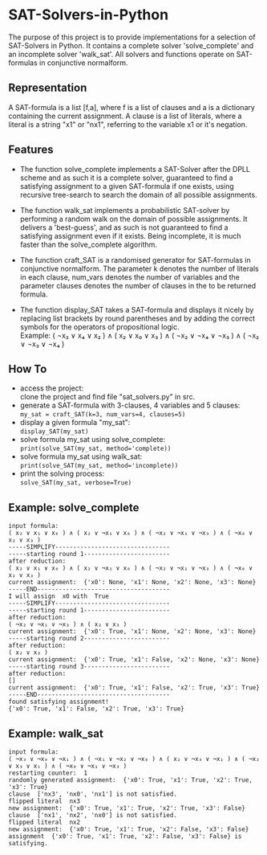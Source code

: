 # SAT-Solvers-in-Python
The purpose of this project is to provide implementations for a selection of SAT-Solvers in Python. It contains a complete solver 'solve_complete' and an incomplete solver 'walk_sat'. All solvers and functions operate on SAT-formulas in conjunctive normalform.

## Representation
A SAT-formula is a list [f,a], where f is a list of clauses and a is a dictionary containing the current assignment. A clause is a list of literals, where a literal is a string "x1" or "nx1", referring to the variable x1 or it's negation. 

## Features
- The function solve_complete implements a SAT-Solver after the DPLL scheme and as such it is a complete solver, guaranteed to find a satisfying assignment to a given SAT-formula if one exists, using recursive tree-search to search the domain of all possible assignments.

- The function walk_sat implements a probabilistic SAT-solver by performing a random walk on the domain of possible assignments. It delivers a 'best-guess', and as such is not guaranteed to find a satisfying assignment even if it exists. Being incomplete, it is much faster than the solve_complete algorithm. 

- The function craft_SAT is a randomised generator for SAT-formulas in conjunctive normalform. The parameter k denotes the number of literals in each clause, num_vars denotes the number of variables and the parameter clauses denotes the number of clauses in the to be returned formula.

- The function display_SAT takes a SAT-formula and displays it nicely by replacing list brackets by round parentheses and by adding the correct symbols for the operators of propositional logic.\
Example: ( ¬x₃ ∨ x₄ ∨ x₂ ) ∧ ( x₂ ∨ x₀ ∨ x₃ ) ∧ ( ¬x₂ ∨ ¬x₄ ∨ ¬x₃ ) ∧ ( ¬x₂ ∨ ¬x₃ ∨ ¬x₄ )

## How To
- access the project:\
clone the project and find file "sat_solvers.py" in src.
- generate a SAT-formula with 3-clauses, 4 variables and 5 clauses:\
```my_sat = craft_SAT(k=3, num_vars=4, clauses=5)```
- display a given formula "my_sat":\
```display_SAT(my_sat)```
- solve formula my_sat using solve_complete:\
```print(solve_SAT(my_sat, method='complete))```
- solve formula my_sat using walk_sat:\
```print(solve_SAT(my_sat, method='incomplete))```
- print the solving process:\
```solve_SAT(my_sat, verbose=True)```

## Example: solve_complete
```
input formula: 
( x₂ ∨ x₁ ∨ x₀ ) ∧ ( x₂ ∨ ¬x₁ ∨ x₀ ) ∧ ( ¬x₂ ∨ ¬x₁ ∨ ¬x₃ ) ∧ ( ¬x₀ ∨ x₂ ∨ x₃ )
-----SIMPLIFY--------------------------------
-----starting round 1------------------------
after reduction: 
( x₂ ∨ x₁ ∨ x₀ ) ∧ ( x₂ ∨ ¬x₁ ∨ x₀ ) ∧ ( ¬x₂ ∨ ¬x₁ ∨ ¬x₃ ) ∧ ( ¬x₀ ∨ x₂ ∨ x₃ )
current assignment:  {'x0': None, 'x1': None, 'x2': None, 'x3': None}
-----END-------------------------------------
I will assign  x0 with  True
-----SIMPLIFY--------------------------------
-----starting round 1------------------------
after reduction: 
( ¬x₂ ∨ ¬x₁ ∨ ¬x₃ ) ∧ ( x₂ ∨ x₃ )
current assignment:  {'x0': True, 'x1': None, 'x2': None, 'x3': None}
-----starting round 2------------------------
after reduction: 
( x₂ ∨ x₃ )
current assignment:  {'x0': True, 'x1': False, 'x2': None, 'x3': None}
-----starting round 3------------------------
after reduction: 
[]
current assignment:  {'x0': True, 'x1': False, 'x2': True, 'x3': True}
-----END-------------------------------------
found satisfying assignment!
{'x0': True, 'x1': False, 'x2': True, 'x3': True}
```

## Example: walk_sat
```
input formula: 
( ¬x₃ ∨ ¬x₀ ∨ ¬x₁ ) ∧ ( ¬x₁ ∨ ¬x₂ ∨ ¬x₀ ) ∧ ( x₂ ∨ ¬x₃ ∨ ¬x₁ ) ∧ ( ¬x₂ ∨ x₃ ∨ x₁ ) ∧ ( ¬x₀ ∨ ¬x₁ ∨ ¬x₃ )
restarting counter:  1
randomly generated assignment:  {'x0': True, 'x1': True, 'x2': True, 'x3': True}
clause  ['nx3', 'nx0', 'nx1'] is not satisfied.
flipped literal  nx3
new assignment:  {'x0': True, 'x1': True, 'x2': True, 'x3': False}
clause  ['nx1', 'nx2', 'nx0'] is not satisfied.
flipped literal  nx2
new assignment:  {'x0': True, 'x1': True, 'x2': False, 'x3': False}
assignment  {'x0': True, 'x1': True, 'x2': False, 'x3': False} is satisfying.

```